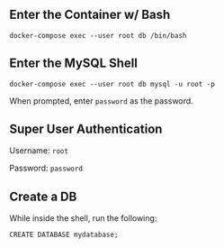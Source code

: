 ## Enter the Container w/ Bash

`docker-compose exec --user root db /bin/bash`

## Enter the MySQL Shell

`docker-compose exec --user root db mysql -u root -p`

When prompted, enter `password` as the password. 

## Super User Authentication

Username: `root`

Password: `password`

## Create a DB

While inside the shell, run the following:

```
CREATE DATABASE mydatabase;
```